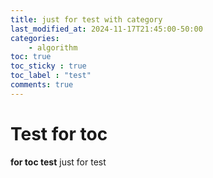 ```yaml
---
title: just for test with category
last_modified_at: 2024-11-17T21:45:00-50:00
categories: 
    - algorithm
toc: true
toc_sticky : true
toc_label : "test"
comments: true
---
```


# Test for toc
**for toc test**
just for test